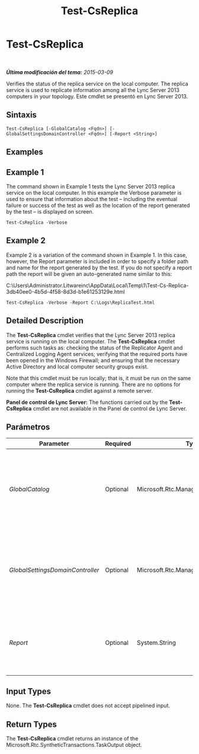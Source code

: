 ﻿---
title: Test-CsReplica
TOCTitle: Test-CsReplica
ms:assetid: cef1fcda-3292-411a-b3dd-7a8ef7935b20
ms:mtpsurl: https://technet.microsoft.com/es-es/library/JJ205289(v=OCS.15)
ms:contentKeyID: 48276709
ms.date: 01/07/2017
mtps_version: v=OCS.15
ms.translationtype: HT
---

# Test-CsReplica

 

_**Última modificación del tema:** 2015-03-09_

Verifies the status of the replica service on the local computer. The replica service is used to replicate information among all the Lync Server 2013 computers in your topology. Este cmdlet se presentó en Lync Server 2013.

## Sintaxis

    Test-CsReplica [-GlobalCatalog <Fqdn>] [-GlobalSettingsDomainController <Fqdn>] [-Report <String>]

## Examples

## Example 1

The command shown in Example 1 tests the Lync Server 2013 replica service on the local computer. In this example the Verbose parameter is used to ensure that information about the test – including the eventual failure or success of the test as well as the location of the report generated by the test – is displayed on screen.

    Test-CsReplica -Verbose

## Example 2

Example 2 is a variation of the command shown in Example 1. In this case, however, the Report parameter is included in order to specify a folder path and name for the report generated by the test. If you do not specify a report path the report will be given an auto-generated name similar to this:

C:\\Users\\Administrator.Litwareinc\\AppData\\Local\\Temp\\1\\Test-Cs-Replica-3db40ee0-4b5d-4f58-8d3d-b1e61253129e.html

    Test-CsReplica -Verbose -Report C:\Logs\ReplicaTest.html

## Detailed Description

The **Test-CsReplica** cmdlet verifies that the Lync Server 2013 replica service is running on the local computer. The **Test-CsReplica** cmdlet performs such tasks as: checking the status of the Replicator Agent and Centralized Logging Agent services; verifying that the required ports have been opened in the Windows Firewall; and ensuring that the necessary Active Directory and local computer security groups exist.

Note that this cmdlet must be run locally; that is, it must be run on the same computer where the replica service is running. There are no options for running the **Test-CsReplica** cmdlet against a remote server.

**Panel de control de Lync Server:** The functions carried out by the **Test-CsReplica** cmdlet are not available in the Panel de control de Lync Server.

## Parámetros


<table>
<colgroup>
<col style="width: 25%" />
<col style="width: 25%" />
<col style="width: 25%" />
<col style="width: 25%" />
</colgroup>
<thead>
<tr class="header">
<th>Parameter</th>
<th>Required</th>
<th>Type</th>
<th>Description</th>
</tr>
</thead>
<tbody>
<tr class="odd">
<td><p><em>GlobalCatalog</em></p></td>
<td><p>Optional</p></td>
<td><p>Microsoft.Rtc.Management.Deploy.Fqdn</p></td>
<td><p>Fully qualified domain name of a global catalog server in your domain. This parameter is not required if you are running the <strong>Test-CsReplica</strong> cmdlet on a computer with an account in your domain.</p></td>
</tr>
<tr class="even">
<td><p><em>GlobalSettingsDomainController</em></p></td>
<td><p>Optional</p></td>
<td><p>Microsoft.Rtc.Management.Deploy.Fqdn</p></td>
<td><p>Fully qualified domain name of a domain controller in your domain. This parameter is not required if you are running the <strong>Test-CsReplica</strong> cmdlet on a computer with an account in your domain.</p></td>
</tr>
<tr class="odd">
<td><p><em>Report</em></p></td>
<td><p>Optional</p></td>
<td><p>System.String</p></td>
<td><p>Enables you to specify a file path for the log file created when the cmdlet runs. For example:</p>
<p>-Report &quot;C:\Logs\ReplicaTest.html&quot;</p></td>
</tr>
</tbody>
</table>


## Input Types

None. The **Test-CsReplica** cmdlet does not accept pipelined input.

## Return Types

The **Test-CsReplica** cmdlet returns an instance of the Microsoft.Rtc.SyntheticTransactions.TaskOutput object.

